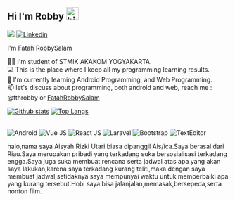 ## Hi I'm Robby <img src="https://user-images.githubusercontent.com/1303154/88677602-1635ba80-d120-11ea-84d8-d263ba5fc3c0.gif" width="28px" alt="hi">
![](https://komarev.com/ghpvc/?username=fthrobby&style=flat-square)
[![Linkedin](https://img.shields.io/badge/-LinkedIn-blue?style=flat&logo=Linkedin&logoColor=white&link=https://www.linkedin.com/in/dinhanhthi/)](https://www.linkedin.com/in/fatah-robbysalam-5943b7217/)







 I'm Fatah RobbySalam
 
👨‍🎓 I'm student of STMIK AKAKOM YOGYAKARTA.</br>
💻 This is the place where I keep all my programming learning results.</br>
🌱 I'm currently learning Android Programming, and Web Programming.</br>
📫 let's discuss about programming, both android and web, reach me : @fthrobby or [FatahRobbySalam](mailto:rbysalam10@gmail.com)


[![Github stats](https://github-readme-stats.vercel.app/api?username=fthrobby&hide_border=true&show_icons=true&hide=contribs&include_all_commits=true&line_height=24&theme=dracula)](https://github.com/fthrobby) [![Top Langs](https://github-readme-stats.vercel.app/api/top-langs/?username=fthrobby&layout=compact&hide_border=true&hide=html&langs_count=7&hide_title=true&theme=dracula)](https://github.com/fthrobby)

<div style="display: inline_block"><br>
 <img align="center" alt="Android" src="https://img.icons8.com/color/48/000000/kotlin.png"/>
 <img align="center" alt="Vue JS" src="https://img.icons8.com/color/48/000000/vue-js.png"/>
 <img align="center" alt="React JS" src="https://img.icons8.com/color/48/000000/react-native.png"/>
 <img align="center" alt="Laravel" src="https://img.icons8.com/fluency/48/000000/laravel.png"/>
 <img align="center" alt="Bootstrap" src="https://img.icons8.com/color/48/000000/bootstrap.png"/>
 <img align="center" alt="TextEditor" src="https://img.icons8.com/color/48/000000/visual-studio-code-2019.png"/>
</div>

halo,nama saya Aisyah Rizki Utari biasa dipanggil Ais/ica.Saya berasal dari Riau.Saya merupakan pribadi yang terkadang suka bersosialisasi terkadang engga.Saya juga suka membuat rencana serta jadwal atas apa yang akan saya lakukan,karena saya terkadang kurang teliti,maka dengan saya membuat jadwal,setidaknya saya mempunyai waktu untuk memperbaiki apa yang kurang tersebut.Hobi saya bisa jalanjalan,memasak,bersepeda,serta nonton film.
